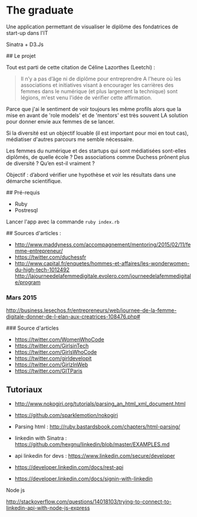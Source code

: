 # The graduate

Une application permettant de visualiser le diplôme des fondatrices de start-up dans l'IT

Sinatra + D3.Js


## Le projet

Tout est parti de cette citation de Céline Lazorthes (Leetchi) :

> Il n’y a pas d’âge ni de diplôme pour entreprendre
A l'heure où les associations et initiatives visant à encourager les carrières des femmes dans le numérique (et plus largement la technique) sont légions, m'est venu l'idée de vérifier cette affirmation.

Parce que j'ai le sentiment de voir toujours les même profils alors que la mise en avant de 'role models' et de 'mentors' est très souvent LA solution pour donner envie aux femmes de se lancer.

Si la diversité est un objectif louable (il est important pour moi en tout cas), médiatiser d'autres parcours me semble nécessaire.

Les femmes du numérique et des startups qui sont médiatisées sont-elles diplômés, de quelle école ? Des associations comme Duchess prônent plus de diversité ? Qu’en est-il vraiment ?

Objectif : d’abord vérifier une hypothèse et voir les résultats dans une démarche scientifique.



## Pré-requis

- Ruby
- Postresql

Lancer l'app avec la commande `ruby index.rb`


## Sources d'articles  :

- http://www.maddyness.com/accompagnement/mentoring/2015/02/11/femme-entrepreneur/
- https://twitter.com/duchessfr
- http://www.capital.fr/enquetes/hommes-et-affaires/les-wonderwomen-du-high-tech-1012492
 http://lajourneedelafemmedigitale.evolero.com/journeedelafemmedigitale/program

### Mars 2015
http://business.lesechos.fr/entrepreneurs/web/journee-de-la-femme-digitale-donner-de-l-elan-aux-creatrices-108476.php#


### Source d'articles

- https://twitter.com/WomenWhoCode
- https://twitter.com/GirlsinTech
- https://twitter.com/GirlsWhoCode
- https://twitter.com/girldevelopit
- https://twitter.com/GirlzInWeb
- https://twitter.com/GITParis


## Tutoriaux

- http://www.nokogiri.org/tutorials/parsing_an_html_xml_document.html
- https://github.com/sparklemotion/nokogiri
- Parsing html : http://ruby.bastardsbook.com/chapters/html-parsing/
- linkedin with Sinatra : https://github.com/hexgnu/linkedin/blob/master/EXAMPLES.md
- api linkedin for devs : https://www.linkedin.com/secure/developer


- https://developer.linkedin.com/docs/rest-api
- https://developer.linkedin.com/docs/signin-with-linkedin

Node js

http://stackoverflow.com/questions/14018103/trying-to-connect-to-linkedin-api-with-node-js-express
